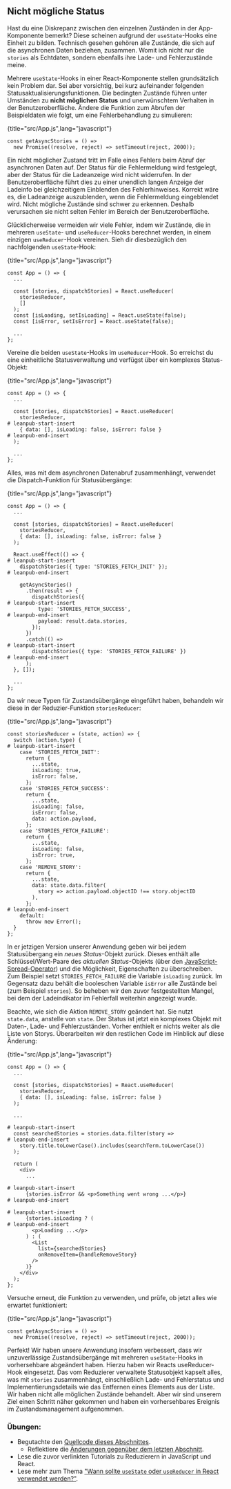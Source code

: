 ## Nicht mögliche Status

Hast du eine Diskrepanz zwischen den einzelnen Zuständen in der App-Komponente bemerkt? Diese scheinen aufgrund der `useState`-Hooks eine Einheit zu bilden. Technisch gesehen gehören alle Zustände, die sich auf die asynchronen Daten beziehen, zusammen. Womit ich nicht nur die `stories` als Echtdaten, sondern ebenfalls ihre Lade- und Fehlerzustände meine.

Mehrere `useState`-Hooks in einer React-Komponente stellen grundsätzlich kein Problem dar. Sei aber vorsichtig, bei kurz aufeinander folgenden Statusaktualisierungsfunktionen. Die bedingten Zustände führen unter Umständen zu **nicht möglichen Status** und unerwünschtem Verhalten in der Benutzeroberfläche. Ändere die Funktion zum Abrufen der Beispieldaten wie folgt, um eine Fehlerbehandlung zu simulieren:

{title="src/App.js",lang="javascript"}
~~~~~~~
const getAsyncStories = () =>
  new Promise((resolve, reject) => setTimeout(reject, 2000));
~~~~~~~

Ein nicht möglicher Zustand tritt im Falle eines Fehlers beim Abruf der asynchronen Daten auf. Der Status für die Fehlermeldung wird festgelegt, aber der Status für die Ladeanzeige wird nicht widerrufen. In der Benutzeroberfläche führt dies zu einer unendlich langen Anzeige der Ladeinfo bei gleichzeitigem Einblenden des Fehlerhinweises. Korrekt wäre es, die Ladeanzeige auszublenden, wenn die Fehlermeldung eingeblendet wird. Nicht mögliche Zustände sind schwer zu erkennen. Deshalb verursachen sie nicht selten Fehler im Bereich der Benutzeroberfläche.

Glücklicherweise vermeiden wir viele Fehler, indem wir Zustände, die in mehreren `useState`- und `useReducer`-Hooks berechnet werden, in einem einzigen `useReducer`-Hook vereinen. Sieh dir diesbezüglich den nachfolgenden `useState`-Hook:

{title="src/App.js",lang="javascript"}
~~~~~~~
const App = () => {
  ...

  const [stories, dispatchStories] = React.useReducer(
    storiesReducer,
    []
  );
  const [isLoading, setIsLoading] = React.useState(false);
  const [isError, setIsError] = React.useState(false);

  ...
};
~~~~~~~

Vereine die beiden `useState`-Hooks im `useReducer`-Hook. So erreichst du eine einheitliche Statusverwaltung und verfügst über ein komplexes Status-Objekt:

{title="src/App.js",lang="javascript"}
~~~~~~~
const App = () => {
  ...

  const [stories, dispatchStories] = React.useReducer(
    storiesReducer,
# leanpub-start-insert
    { data: [], isLoading: false, isError: false }
# leanpub-end-insert
  );

  ...
};
~~~~~~~

Alles, was mit dem asynchronen Datenabruf zusammenhängt, verwendet die Dispatch-Funktion für Statusübergänge:

{title="src/App.js",lang="javascript"}
~~~~~~~
const App = () => {
  ...

  const [stories, dispatchStories] = React.useReducer(
    storiesReducer,
    { data: [], isLoading: false, isError: false }
  );

  React.useEffect(() => {
# leanpub-start-insert
    dispatchStories({ type: 'STORIES_FETCH_INIT' });
# leanpub-end-insert

    getAsyncStories()
      .then(result => {
        dispatchStories({
# leanpub-start-insert
          type: 'STORIES_FETCH_SUCCESS',
# leanpub-end-insert
          payload: result.data.stories,
        });
      })
      .catch(() =>
# leanpub-start-insert
        dispatchStories({ type: 'STORIES_FETCH_FAILURE' })
# leanpub-end-insert
      );
  }, []);

  ...
};
~~~~~~~

Da wir neue Typen für Zustandsübergänge eingeführt haben, behandeln wir diese in der Reduzier-Funktion `storiesReducer`:

{title="src/App.js",lang="javascript"}
~~~~~~~
const storiesReducer = (state, action) => {
  switch (action.type) {
# leanpub-start-insert
    case 'STORIES_FETCH_INIT':
      return {
        ...state,
        isLoading: true,
        isError: false,
      };
    case 'STORIES_FETCH_SUCCESS':
      return {
        ...state,
        isLoading: false,
        isError: false,
        data: action.payload,
      };
    case 'STORIES_FETCH_FAILURE':
      return {
        ...state,
        isLoading: false,
        isError: true,
      };
    case 'REMOVE_STORY':
      return {
        ...state,
        data: state.data.filter(
          story => action.payload.objectID !== story.objectID
        ),
      };
# leanpub-end-insert
    default:
      throw new Error();
  }
};
~~~~~~~

In er jetzigen Version unserer Anwendung geben wir bei jedem Statusübergang ein *neues Status*-Objekt zurück. Dieses enthält alle Schlüssel/Wert-Paare des *aktuellen Status*-Objekts (über den [JavaScript-Spread-Operator](https://developer.mozilla.org/de/docs/Web/JavaScript/Reference/Operators/Spread_operator)) und die Möglichkeit, Eigenschaften zu überschreiben. Zum Beispiel setzt `STORIES_FETCH_FAILURE` die Variable `isLoading` zurück. Im Gegensatz dazu behält die booleschen Variable `isError` alle Zustände bei (zum Beispiel `stories`). So beheben wir den zuvor festgestellten Mangel, bei dem der Ladeindikator im Fehlerfall weiterhin angezeigt wurde.

Beachte, wie sich die Aktion `REMOVE_STORY` geändert hat. Sie nutzt `state.data`, anstelle von `state`. Der Status ist jetzt ein komplexes Objekt mit Daten-, Lade- und Fehlerzuständen. Vorher enthielt er nichts weiter als die Liste von Storys. Überarbeiten wir den restlichen Code im Hinblick auf diese Änderung:

{title="src/App.js",lang="javascript"}
~~~~~~~
const App = () => {
  ...

  const [stories, dispatchStories] = React.useReducer(
    storiesReducer,
    { data: [], isLoading: false, isError: false }
  );

  ...

# leanpub-start-insert
  const searchedStories = stories.data.filter(story =>
# leanpub-end-insert
    story.title.toLowerCase().includes(searchTerm.toLowerCase())
  );

  return (
    <div>
      ...

# leanpub-start-insert
      {stories.isError && <p>Something went wrong ...</p>}
# leanpub-end-insert

# leanpub-start-insert
      {stories.isLoading ? (
# leanpub-end-insert
        <p>Loading ...</p>
      ) : (
        <List
          list={searchedStories}
          onRemoveItem={handleRemoveStory}
        />
      )}
    </div>
  );
};
~~~~~~~

Versuche erneut, die Funktion zu verwenden, und prüfe, ob jetzt alles wie erwartet funktioniert:

{title="src/App.js",lang="javascript"}
~~~~~~~
const getAsyncStories = () =>
  new Promise((resolve, reject) => setTimeout(reject, 2000));
~~~~~~~

Perfekt! Wir haben unsere Anwendung insofern verbessert, dass wir unzuverlässige Zustandsübergänge mit mehreren `useState`-Hooks in vorhersehbare abgeändert haben. Hierzu haben wir Reacts useReducer-Hook eingesetzt. Das vom Reduzierer verwaltete Statusobjekt kapselt alles, was mit `stories` zusammenhängt, einschließlich Lade- und Fehlerstatus und Implementierungsdetails wie das Entfernen eines Elements aus der Liste. Wir haben nicht alle möglichen Zustände behandelt. Aber wir sind unserem Ziel einen Schritt näher gekommen und haben ein vorhersehbares Ereignis im Zustandsmanagement aufgenommen.

### Übungen:

* Begutachte den [Quellcode dieses Abschnittes](https://codesandbox.io/s/github/the-road-to-learn-react/hacker-stories/tree/hs/React-Impossible-States).
  * Reflektiere die [Änderungen gegenüber dem letzten Abschnitt](https://github.com/the-road-to-learn-react/hacker-stories/compare/hs/React-Advanced-State...hs/React-Impossible-States?expand=1).
* Lese die zuvor verlinkten Tutorials zu Reduzierern in JavaScript und React.
* Lese mehr zum Thema ["Wann sollte `useState` oder `useReducer` in React verwendet werden?"](https://www.robinwieruch.de/react-usereducer-vs-usestate).
